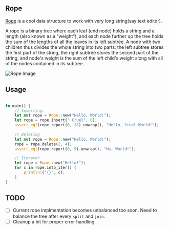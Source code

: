 ## Rope

[Rope](https://en.wikipedia.org/wiki/Rope_(data_structure)) is a cool data structure to work with very long string(say text editor).

A rope is a binary tree where each leaf (end node) holds a string and a length (also known as a "weight"), and each node further up the tree holds the sum of the lengths of all the leaves in its left subtree. A node with two children thus divides the whole string into two parts: the left subtree stores the first part of the string, the right subtree stores the second part of the string, and node's weight is the sum of the left child's weight along with all of the nodes contained in its subtree.


![Rope Image](https://upload.wikimedia.org/wikipedia/commons/thumb/2/20/Vector_Rope_index.svg/853px-Vector_Rope_index.svg.png)


## Usage

```rust

fn main() {
	// Inserting.
	let mut rope = Rope::new("Hello, World!");
	let rope = rope.insert(" Cruel", 6);
	assert_eq!(rope.report(0, 18).unwrap(), "Hello, Cruel World!");
	
	// Deleting
	let mut rope = Rope::new("Hello, World!");
	rope = rope.delete(2, 4);
	assert_eq!(rope.report(0, 9).unwrap(), "He, World!");

	// Iterator
	let rope = Rope::new("Hello!");
	for c in rope.into_iter() {
		println!("{}", c);
	}
}
```

## TODO

- [ ] Current rope implmentation becomes unbalanced too soon. Need to balance the tree
after every `split` and `join`.
- [ ] Cleanup a bit for proper error handling.
